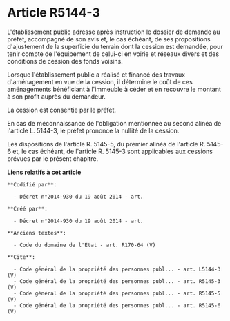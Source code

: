 # Article R5144-3

L'établissement public adresse après instruction le dossier de demande au préfet, accompagné de son avis et, le cas échéant,
de ses propositions d'ajustement de la superficie du terrain dont la cession est demandée, pour tenir compte de l'équipement
de celui-ci en voirie et réseaux divers et des conditions de cession des fonds voisins. 

Lorsque l'établissement public a réalisé et financé des travaux d'aménagement en vue de la cession, il détermine le coût de
ces aménagements bénéficiant à l'immeuble à céder et en recouvre le montant à son profit auprès du demandeur. 

La cession est consentie par le préfet. 

En cas de méconnaissance de l'obligation mentionnée au second alinéa de l'article L. 5144-3, le préfet prononce la nullité de
la cession. 

Les dispositions de l'article R. 5145-5, du premier alinéa de l'article R. 5145-6 et, le cas échéant, de l'article R. 5145-3
sont applicables aux cessions prévues par le présent chapitre.

**Liens relatifs à cet article**

	**Codifié par**:

	  - Décret n°2014-930 du 19 août 2014 - art.

	**Créé par**:

	  - Décret n°2014-930 du 19 août 2014 - art.

	**Anciens textes**:

	  - Code du domaine de l'Etat - art. R170-64 (V)

	**Cite**:

	  - Code général de la propriété des personnes publ... - art. L5144-3 (V)
	  - Code général de la propriété des personnes publ... - art. R5145-3 (V)
	  - Code général de la propriété des personnes publ... - art. R5145-5 (V)
	  - Code général de la propriété des personnes publ... - art. R5145-6 (V)

